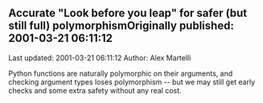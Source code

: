 ## Accurate "Look before you leap" for safer (but still full) polymorphismOriginally published: 2001-03-21 06:11:12 
Last updated: 2001-03-21 06:11:12 
Author: Alex Martelli 
 
Python functions are naturally polymorphic on their arguments, and checking argument types loses polymorphism -- but we may still get early checks and some extra safety without any real cost.